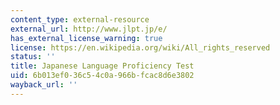 ```yaml
---
content_type: external-resource
external_url: http://www.jlpt.jp/e/
has_external_license_warning: true
license: https://en.wikipedia.org/wiki/All_rights_reserved
status: ''
title: Japanese Language Proficiency Test
uid: 6b013ef0-36c5-4c0a-966b-fcac8d6e3802
wayback_url: ''
---
```

